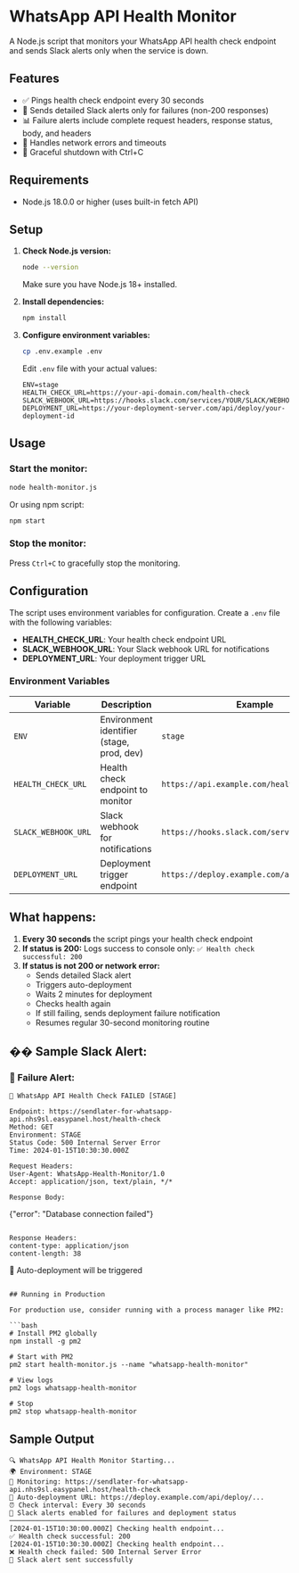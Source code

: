 # WhatsApp API Health Monitor

A Node.js script that monitors your WhatsApp API health check endpoint and sends Slack alerts only when the service is down.

## Features

- ✅ Pings health check endpoint every 30 seconds
- 🚨 Sends detailed Slack alerts only for failures (non-200 responses)
- 📊 Failure alerts include complete request headers, response status, body, and headers
- 🔄 Handles network errors and timeouts
- 🛑 Graceful shutdown with Ctrl+C

## Requirements

- Node.js 18.0.0 or higher (uses built-in fetch API)

## Setup

1. **Check Node.js version:**

   ```bash
   node --version
   ```

   Make sure you have Node.js 18+ installed.

2. **Install dependencies:**

   ```bash
   npm install
   ```

3. **Configure environment variables:**

   ```bash
   cp .env.example .env
   ```

   Edit `.env` file with your actual values:

   ```env
   ENV=stage
   HEALTH_CHECK_URL=https://your-api-domain.com/health-check
   SLACK_WEBHOOK_URL=https://hooks.slack.com/services/YOUR/SLACK/WEBHOOK
   DEPLOYMENT_URL=https://your-deployment-server.com/api/deploy/your-deployment-id
   ```

## Usage

### Start the monitor:

```bash
node health-monitor.js
```

Or using npm script:

```bash
npm start
```

### Stop the monitor:

Press `Ctrl+C` to gracefully stop the monitoring.

## Configuration

The script uses environment variables for configuration. Create a `.env` file with the following variables:

- **HEALTH_CHECK_URL**: Your health check endpoint URL
- **SLACK_WEBHOOK_URL**: Your Slack webhook URL for notifications
- **DEPLOYMENT_URL**: Your deployment trigger URL

### Environment Variables

| Variable            | Description                               | Example                                     |
| ------------------- | ----------------------------------------- | ------------------------------------------- |
| `ENV`               | Environment identifier (stage, prod, dev) | `stage`                                     |
| `HEALTH_CHECK_URL`  | Health check endpoint to monitor          | `https://api.example.com/health`            |
| `SLACK_WEBHOOK_URL` | Slack webhook for notifications           | `https://hooks.slack.com/services/...`      |
| `DEPLOYMENT_URL`    | Deployment trigger endpoint               | `https://deploy.example.com/api/deploy/...` |

## What happens:

1. **Every 30 seconds** the script pings your health check endpoint
2. **If status is 200:** Logs success to console only: `✅ Health check successful: 200`
3. **If status is not 200 or network error:**
   - Sends detailed Slack alert
   - Triggers auto-deployment
   - Waits 2 minutes for deployment
   - Checks health again
   - If still failing, sends deployment failure notification
   - Resumes regular 30-second monitoring routine

## �� Sample Slack Alert:

### 🚨 Failure Alert:

```
🚨 WhatsApp API Health Check FAILED [STAGE]

Endpoint: https://sendlater-for-whatsapp-api.nhs9sl.easypanel.host/health-check
Method: GET
Environment: STAGE
Status Code: 500 Internal Server Error
Time: 2024-01-15T10:30:30.000Z

Request Headers:
User-Agent: WhatsApp-Health-Monitor/1.0
Accept: application/json, text/plain, */*

Response Body:
```

{"error": "Database connection failed"}

```

Response Headers:
content-type: application/json
content-length: 38
```

🚀 Auto-deployment will be triggered

````

## Running in Production

For production use, consider running with a process manager like PM2:

```bash
# Install PM2 globally
npm install -g pm2

# Start with PM2
pm2 start health-monitor.js --name "whatsapp-health-monitor"

# View logs
pm2 logs whatsapp-health-monitor

# Stop
pm2 stop whatsapp-health-monitor
````

## Sample Output

```
🔍 WhatsApp API Health Monitor Starting...
🌍 Environment: STAGE
📍 Monitoring: https://sendlater-for-whatsapp-api.nhs9sl.easypanel.host/health-check
🚀 Auto-deployment URL: https://deploy.example.com/api/deploy/...
⏰ Check interval: Every 30 seconds
📢 Slack alerts enabled for failures and deployment status
──────────────────────────────────────────────────
[2024-01-15T10:30:00.000Z] Checking health endpoint...
✅ Health check successful: 200
[2024-01-15T10:30:30.000Z] Checking health endpoint...
❌ Health check failed: 500 Internal Server Error
📨 Slack alert sent successfully
```
